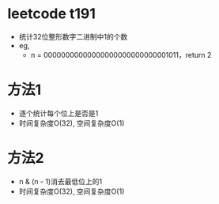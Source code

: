 # leetcode t191
- 统计32位整形数字二进制中1的个数
- eg,
    - n = 00000000000000000000000000001011，return 2
    
# 方法1
- 逐个统计每个位上是否是1
- 时间复杂度O(32), 空间复杂度O(1)

# 方法2
- n & (n - 1)消去最低位上的1
- 时间复杂度O(32), 空间复杂度O(1)


